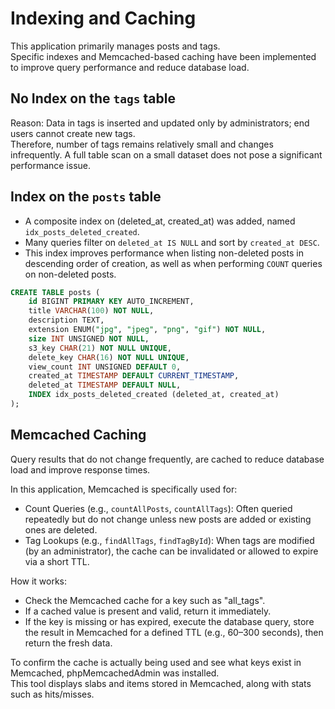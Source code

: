 # Indexing and Caching

This application primarily manages posts and tags.   
Specific indexes and Memcached-based caching have been implemented to improve query performance and reduce database load.

## No Index on the `tags` table

Reason: Data in tags is inserted and updated only by administrators; end users cannot create new tags.    
Therefore,  number of tags remains relatively small and changes infrequently. A full table scan on a small dataset does not pose a significant performance issue.

## Index on the `posts` table

- A composite index on (deleted_at, created_at) was added, named `idx_posts_deleted_created`.
- Many queries filter on `deleted_at IS NULL` and sort by `created_at DESC`.
- This index improves performance when listing non-deleted posts in descending order of creation, as well as when performing `COUNT` queries on non-deleted posts.

```sql
CREATE TABLE posts (
    id BIGINT PRIMARY KEY AUTO_INCREMENT,
    title VARCHAR(100) NOT NULL,
    description TEXT,
    extension ENUM("jpg", "jpeg", "png", "gif") NOT NULL,
    size INT UNSIGNED NOT NULL,
    s3_key CHAR(21) NOT NULL UNIQUE,
    delete_key CHAR(16) NOT NULL UNIQUE,
    view_count INT UNSIGNED DEFAULT 0,
    created_at TIMESTAMP DEFAULT CURRENT_TIMESTAMP,
    deleted_at TIMESTAMP DEFAULT NULL,
    INDEX idx_posts_deleted_created (deleted_at, created_at)
);
```

## Memcached Caching

Query results that do not change frequently, are cached to reduce database load and improve response times.  

In this application, Memcached is specifically used for:
- Count Queries (e.g., `countAllPosts`, `countAllTags`): Often queried repeatedly but do not change unless new posts are added or existing ones are deleted.
- Tag Lookups (e.g., `findAllTags`, `findTagById`): When tags are modified (by an administrator), the cache can be invalidated or allowed to expire via a short TTL.

How it works:
- Check the Memcached cache for a key such as "all_tags".
- If a cached value is present and valid, return it immediately.
- If the key is missing or has expired, execute the database query, store the result in Memcached for a defined TTL (e.g., 60–300 seconds), then return the fresh data.

To confirm the cache is actually being used and see what keys exist in Memcached, phpMemcachedAdmin was installed.  
This tool displays slabs and items stored in Memcached, along with stats such as hits/misses.


